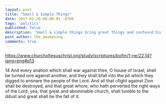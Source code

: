 ```yaml
---
layout: post
title: "Small & Simple Things"
date: 2017-02-28 00:00:01 -0700
tags: 'politics'
published: false
description: 'Small & simple things bring great things and confound high ones.'
post_author: the_awakening
comments: true
---
```


https://www.churchofjesuschrist.org/study/scriptures/bofm/1-ne/22.14?lang=eng#p13

14 And every anation which shall war against thee, O house of Israel, shall be turned one against another, and they shall bfall into the pit which they digged to ensnare the people of the Lord. And all that cfight against Zion shall be destroyed, and that great whore, who hath perverted the right ways of the Lord, yea, that great and abominable church, shall tumble to the ddust and great shall be the fall of it.